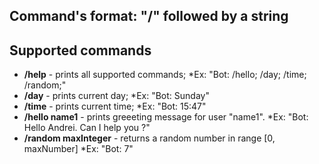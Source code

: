 ## Command's format: "/" followed by a string
## Supported commands
* __/help__ - prints all supported commands;
	*Ex: "Bot: 
             /hello;
             /day;
             /time;
             /random;"
* __/day__ - prints current day;
	*Ex: "Bot: Sunday"
* __/time__ - prints current time;
	*Ex: "Bot: 15:47"
* __/hello name1__ - prints greeeting message for user "name1".
	*Ex: "Bot: Hello Andrei. Can I help you ?"
* __/random maxInteger__ - returns a random number in range [0, maxNumber]
	*Ex: "Bot: 7"